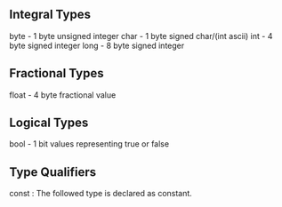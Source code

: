Integral Types
--------------------------------------
byte - 1 byte unsigned integer
char - 1 byte signed char/(int ascii)
int - 4 byte signed integer
long - 8 byte signed integer

Fractional Types
--------------------------------------
float - 4 byte fractional value

Logical Types
--------------------------------------
bool - 1 bit values representing true or false

Type Qualifiers
--------------------------------------
const       : The followed type is declared as constant.
